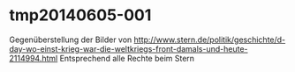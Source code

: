 tmp20140605-001
===============

Gegenüberstellung der Bilder von http://www.stern.de/politik/geschichte/d-day-wo-einst-krieg-war-die-weltkriegs-front-damals-und-heute-2114994.html
Entsprechend alle Rechte beim Stern
